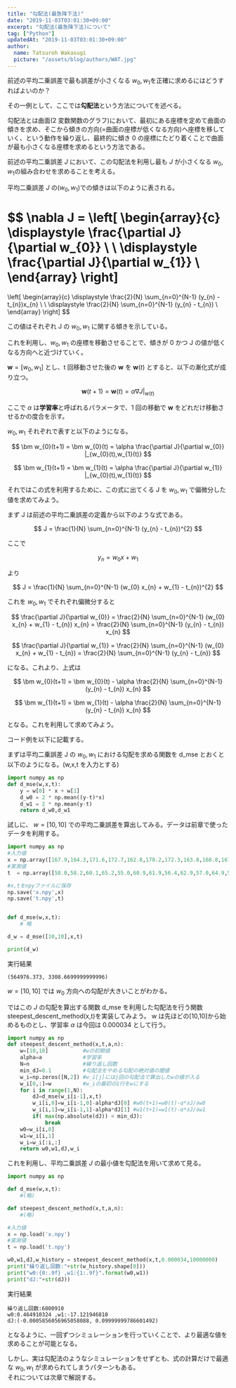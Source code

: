 ```yaml
---
title: "勾配法(最急降下法)"
date: "2019-11-03T03:01:30+09:00"
excerpt: "勾配法(最急降下法)について"
tag: ["Python"]
updatedAt: "2019-11-03T03:01:30+09:00"
author:
  name: Tatsuroh Wakasugi
  picture: "/assets/blog/authors/WAT.jpg"
---
```


前述の平均二乗誤差で最も誤差が小さくなる $w_{0},w_{1}$を正確に求めるにはどうすればよいのか？

その一例として、ここでは**勾配法**という方法についてを述べる。

勾配法とは曲面(2 変数関数のグラフ)において、最初にある座標を定めて曲面の傾きを求め、そこから傾きの方向(=曲面の座標が低くなる方向)へ座標を移していく、という動作を繰り返し、最終的に傾き 0 の座標にたどり着くことで曲面が最も小さくなる座標を求めるという方法である。

前述の平均二乗誤差 $J$ において、この勾配法を利用し最も $J$ が小さくなる $w_{0},w_{1}$の組み合わせを求めることを考える。

平均二乗誤差 $J$ の($w_{0},w_{1}$)での傾きは以下のように表される。

$$
\nabla J =
\left[
\begin{array}{c}
\displaystyle \frac{\partial J}{\partial w_{0}}  \\
\\
\displaystyle \frac{\partial J}{\partial w_{1}}  \\
\end{array}
\right]
=
\left[
\begin{array}{c}
\displaystyle \frac{2}{N} \sum_{n=0}^{N-1} (y_{n} - t_{n})x_{n}   \\
\\
\displaystyle \frac{2}{N} \sum_{n=0}^{N-1} (y_{n} - t_{n})  \\
\end{array}
\right]
$$

この値はそれぞれ J の $w_{0},w_{1}$ に関する傾きを示している。

これを利用し、$w_{0},w_{1}$ の座標を移動させることで、傾きが 0 かつ J の値が低くなる方向へと近づけていく。

$\bm{w} = [w_{0},w_{1}]$ とし、t 回移動させた後の $\bm{w}$ を $\bm{w}(t)$ とすると、以下の漸化式が成り立つ。

$$
\bm w(t+1) = \bm w(t) = \alpha \nabla J |_{w(t)}
$$

ここで $\alpha$ は**学習率**と呼ばれるパラメータで、1 回の移動で $\bm{w}$ をどれだけ移動させるかの度合を示す。

$w_{0},w_{1}$ それぞれで表すと以下のようになる。

$$
\bm w_{0}(t+1) = \bm w_{0}(t) = \alpha \frac{\partial J}{\partial w_{0}} |_{w_{0}(t),w_{1}(t)}
$$

$$
\bm w_{1}(t+1) = \bm w_{1}(t) = \alpha \frac{\partial J}{\partial w_{1}} |_{w_{0}(t),w_{1}(t)}
$$

それではこの式を利用するために、この式に出てくる J を $w_{0},w_{1}$ で偏微分した値を求めてみよう。

まず J は前述の平均二乗誤差の定義から以下のような式である。

$$
J = \frac{1}{N} \sum_{n=0}^{N-1} (y_{n} - t_{n})^{2}
$$

ここで

$$
y_{n} = w_{0} x + w_{1}
$$

より

$$
J = \frac{1}{N} \sum_{n=0}^{N-1} (w_{0} x_{n} + w_{1} - t_{n})^{2}
$$

これを $w_{0},w_{1}$ でそれぞれ偏微分すると

$$
\frac{\partial J}{\partial w_{0}}
= \frac{2}{N} \sum_{n=0}^{N-1} (w_{0} x_{n} + w_{1} - t_{n}) x_{n}
= \frac{2}{N} \sum_{n=0}^{N-1} (y_{n} - t_{n}) x_{n}
$$

$$
\frac{\partial J}{\partial w_{1}}
= \frac{2}{N} \sum_{n=0}^{N-1} (w_{0} x_{n} + w_{1} - t_{n})
= \frac{2}{N} \sum_{n=0}^{N-1} (y_{n} - t_{n})
$$

になる。これより、上式は

$$
\bm w_{0}(t+1) = \bm w_{0}(t) - \alpha \frac{2}{N} \sum_{n=0}^{N-1} (y_{n} - t_{n}) x_{n}
$$

$$
\bm w_{1}(t+1) = \bm w_{1}(t) - \alpha \frac{2}{N} \sum_{n=0}^{N-1} (y_{n} - t_{n}) x_{n}
$$

となる。これを利用して求めてみよう。

コード例を以下に記載する。

まずは平均二乗誤差 J の $w_{0},w_{1}$ における勾配を求める関数を d_mse とおくと以下のようになる。(w,x,t を入力とする)

```python
import numpy as np
def d_mse(w,x,t):
    y = w[0] * x + w[1]
    d_w0 = 2 * np.mean((y-t)*x)
    d_w1 = 2 * np.mean(y-t)
    return d_w0,d_w1
```

試しに、 $w=[10,10]$ での平均二乗誤差を算出してみる。データは前章で使ったデータを利用する。

```python
import numpy as np
#入力値
x = np.array([167.9,164.3,171.6,172.7,162.8,170.2,172.3,163.8,168.8,167.2,172.3,166.4,173.1,176.9,178.4,167.1,177.4,173.7,172.0,174.1])
#実測値
t  = np.array([58.0,58.2,60.1,65.2,55.0,60.9,61.9,56.4,62.9,57.0,64.9,55.9,68.0,67.9,69.1,60.8,65.6,66.1,59.9,69.5])

#x,tをnpyファイルに保存
np.save('x.npy',x)
np.save('t.npy',t)


def d_mse(w,x,t):
    # 略

d_w = d_mse([10,10],x,t)

print(d_w)
```

実行結果

```
(564976.373, 3308.6699999999996)
```

$w=[10,10]$ では $w_{0}$ 方向への勾配が大きいことがわかる。

ではこの $J$ の勾配を算出する関数 d_mse を利用した勾配法を行う関数 steepest_descent_method(x,t)を実装してみよう。
w は先ほどの[10,10]から始めるものとし、学習率 $\alpha$ は今回は 0.000034 として行う。

```python
import numpy as np
def steepest_descent_method(x,t,a,n):
    w=[10,10]           #wの初期値
    alpha=a             #学習率
    N=n                 #繰り返し回数
    min_dJ=0.1          #勾配法をやめる勾配の絶対値の閾値
    w_i=np.zeros([N,2]) #w_i[j]にはj回の勾配法で算出したwの値が入る
    w_i[0,:]=w          #w_iの最初の1行をwにする
    for i in range(1,N):
        dJ=d_mse(w_i[i-1],x,t)
        w_i[i,0]=w_i[i-1,0]-alpha*dJ[0] #w0(t+1)=w0(t)-α*∂J/∂w0
        w_i[i,1]=w_i[i-1,1]-alpha*dJ[1] #w1(t+1)=w1(t)-α*∂J/∂w1
        if( max(np.absolute(dJ)) < min_dJ):
            break
    w0=w_i[i,0]
    w1=w_i[i,1]
    w_i=w_i[:i,:]
    return w0,w1,dJ,w_i
```

これを利用し、平均二乗誤差 $J$ の最小値を勾配法を用いて求めて見る。

```python
import numpy as np

def d_mse(w,x,t):
    #(略)

def steepest_descent_method(x,t,a,n):
    #(略)

#入力値
x = np.load('x.npy')
#実測値
t = np.load('t.npy')

w0,w1,dJ,w_history = steepest_descent_method(x,t,0.000034,10000000)
print("繰り返し回数:"+str(w_history.shape[0]))
print("w0:{0:.9f} ,w1:{1:.9f}".format(w0,w1))
print("dJ:"+str(dJ))

```

実行結果

```
繰り返し回数:6800910
w0:0.464910324 ,w1:-17.121946810
dJ:(-0.0005856056965058088, 0.09999999786601492)
```

となるように、一回ずつシミュレーションを行っていくことで、より最適な値を求めることが可能となる。

しかし、実は勾配法のようなシミュレーションをせずとも、式の計算だけで最適な $w_{0},w_{1}$ が求められてしまうパターンもある。  
それについては次章で解説する。
